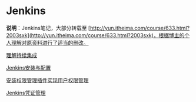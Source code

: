 # Jenkins

**说明**：Jenkins笔记，大部分转载至  [http://yun.itheima.com/course/633.html?2003sxk](http://yun.itheima.com/course/633.html?2003sxk)，根据博主的个人理解对原资料进行了适当的删改。

[理解持续集成](./subfile/_1理解持续集成.md)

[Jenkins安装与配置](./subfile/_2Jenkins安装与配置.md)

[安装权限管理插件实现用户权限管理](./subfile/_3安装权限管理插件实现用户权限管理.md)

[Jenkins凭证管理](./subfile/_4Jenkins凭证管理.md)


